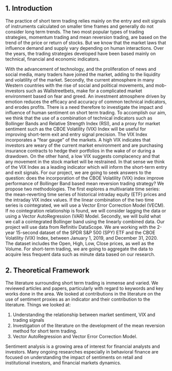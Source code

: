 ## 1. Introduction
The practice of short term trading relies mainly on the entry and exit
signals of instruments calculated on smaller time frames and generally do
not consider long term trends.
The two most popular types of trading strategies, momentum trading and
mean reversion trading, are based on the trend of the price or return of
stocks. But we know that the market laws that influence demand and
supply vary depending on human interactions. Over the years, the trading
strategies developed have been based mainly on technical, financial and
economic indicators.

With the advancement of technology, and the proliferation of news and
social media, many traders have joined the market, adding to the liquidity
and volatility of the market. Secondly, the current atmosphere in many
Western countries with the rise of social and political movements, and
mob-investors such as Wallstreetbets, make for a complicated market
environment based on fear and greed. An investment atmosphere driven
by emotion reduces the efficacy and accuracy of common technical
indicators, and erodes profits. There is a need therefore to investigate the
impact and influence of human sentiment on short term trading.
To accomplish our aim, we think that the use of a combination of technical
indicators such as Bollinger Bands and Relative Strength Index (RSI), and a
proxy for market sentiment such as the CBOE Volatility (VIX) Index will be
useful for improving short-term exit and entry signal precision.
The VIX Index incorporates a “fear gauge” of the markets. A high VIX
indicates that investors are weary of the current market environment and
are purchasing insurance contracts to hedge their portfolios in the wake of
or during a drawdown. On the other hand, a low VIX suggests complacency
and that any movement in the stock market will be restrained. In that
sense we think of the VIX Index as a leading indicator which will inform the
short-term entry and exit signals.
For our project, we are going to seek answers to the question: does the
incorporation of the CBOE Volatility (VIX) index improve performance of
Bollinger Band based mean reversion trading strategy? We propose two
methodologies. The first explores a multivariate time series: the
mean-reverting time series of historical intraday equity (ETF) prices and the
intraday VIX index values. If the linear combination of the two time series is
cointegrated, we will use a Vector Error Correction Model (VECM). If no
cointegration relationship is found, we will consider lagging the data or
using a Vector AutoRegression (VAR) Model. Secondly, we will build what
we call a cointegrated Bollinger band using the linearly combined data.
Our project will use data from Refinitiv DataScope. We are working with
the 2-year 15-second dataset of the SPDR S&P 500 (SPY) ETF and the CBOE
Volatility (VIX) Index, between January 1, 2019, and December 31, 2020. The
dataset includes the Open, High, Low, Close prices, as well as the Volume.
For short-term trading, we are going to aggregate the data to acquire less
frequent data such as minute data based on our research.


## 2. Theoretical Framework
The literature surrounding short term trading is immense and varied. We reviewed articles and papers, particularly with regard to
keywords and key works done in the area. We looked at contributions in the literature on the use of sentiment proxies as an
indicator and their contribution to the literature.
Things we looked at:
   1. Understanding the relationship between market sentiment, VIX and
trading signals
   2. Investigation of the literature on the development of the mean
reversion method for short term trading.
   3. Vector AutoRegression and Vector Error Correction Model.
  
Sentiment analysis is a growing area of interest for financial analysts and
investors. Many ongoing researches especially in behavioral finance are
focused on understanding the impact of sentiments on retail and
institutional investors, and financial markets dynamics.
